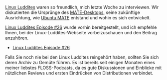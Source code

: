 <!-- 
.. title: MATE-Interview von den Linux Luddites
.. slug: mate-interview-with-linux-luddites
.. date: 2014-10-13 18:55:32 UTC
.. tags: MATE,Ubuntu MATE,Linux Luddites,interview
.. link: https://linuxluddites.com/shows/episode-26
.. description: 
.. type: text
.. author: Martin Wimpress
-->

[Linux Luddites](https://linuxluddites.com) waren so freundlich, mich
letzte Woche zu interviewen. Wir diskutierten die Ursprünge des [MATE-Desktops](https://mate-desktop.org),
seine zukünftige Ausrichtung, wie [Ubuntu MATE](https://ubuntu-mate.org) entstand und wohin es sich entwickelt.

[Linux Luddites Episode #26](https://linuxluddites.com/shows/episode-26)
wurde vorhin bereitgestellt, und ich empfehle Ihnen, bei der Linux-Luddites-Webseite 
vorbeizuschauen und den Beitrag anzuhören.

  * [Linux Luddites Episode #26](https://linuxluddites.com/shows/episode-26)

Falls Sie noch nie bei den Linux Luddites reingehört haben, sollten Sie 
sich deren Archiv zu Gemüte führen. Es ist bereits seit einigen Monaten
eines meiner liebstes FLOSS-Podcasts, da es gute Diskussionen und Einblicke
mit nützlichen Reviews und ersten Eindrücken von Distributionen verbindet.
